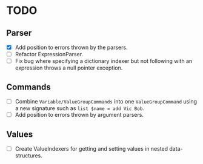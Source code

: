 TODO
====

Parser
------
 - [x] Add position to errors thrown by the parsers.
 - [ ] Refactor ExpressionParser.
 - [ ] Fix bug where specifying a dictionary indexer but not following with an expression throws a null pointer exception.

Commands
--------
 - [ ] Combine `Variable/ValueGroupCommands` into one `ValueGroupCommand` using a new signature such as `list $name = add Vic Bob`.
 - [ ] Add position to errors thrown by argument parsers.

Values
------
 - [ ] Create ValueIndexers for getting and setting values in nested data-structures.